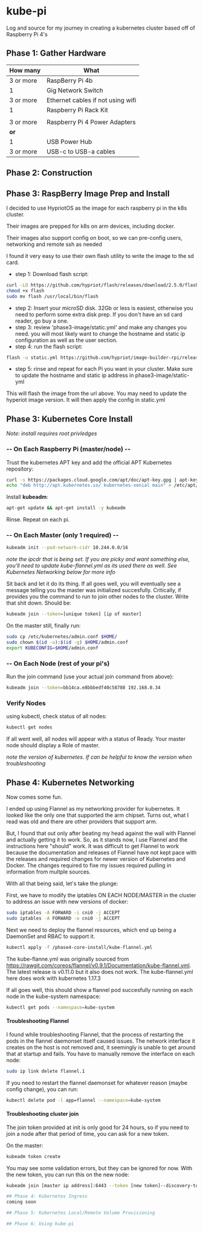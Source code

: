 # kube-pi
Log and source for my journey in creating a kubernetes cluster based off of Raspberry Pi 4's

## Phase 1: Gather Hardware
| How many  | What  |
|---|---|
| 3 or more  | RaspBerry Pi 4b  |
| 1  | Gig Network Switch  |
| 3 or more  | Ethernet cables if not using wifi  |
| 1 | Raspberry Pi Rack Kit
| | |
| 3 or more  | Raspberry Pi 4 Power Adapters  |
|  <b>or</b> |   |
| 1  | USB Power Hub  |
| 3 or more   |  USB-c to USB-a cables |

## Phase 2: Construction

## Phase 3: RaspBerry Image Prep and Install
I decided to use HypriotOS as the image for each raspberry pi in the k8s cluster.

Their images are prepped for k8s on arm devices, including docker.

Their images also support config on boot, so we can pre-config users, networking and remote ssh as needed

I found it very easy to use their own flash utility to write the image to the sd card.

- step 1: Download flash script:
```bash
curl -LO https://github.com/hypriot/flash/releases/download/2.5.0/flash
chmod +x flash
sudo mv flash /usr/local/bin/flash
```
- step 2: Insert your microSD disk. 32Gb or less is easiest, otherwise you need to perform some extra disk prep. If you don't have an sd card reader, go buy a one.
- step 3: review 'phase3-image/static.yml' and make any changes you need. you will most likely want to change the hostname and static ip configuration as well as the user section.
- step 4: run the flash script:
```bash
flash -u static.yml https://github.com/hypriot/image-builder-rpi/releases/download/v1.12.0/hypriotos-rpi-v1.12.0.img.zip
```
- step 5: rinse and repeat for each Pi you want in your cluster.  Make sure to update the hostname and static ip address in phase3-image/static-yml

This will flash the image from the url above.  You may need to update the hyperiot image version.  It will then apply the config in static.yml

## Phase 3: Kubernetes Core Install
<i>Note: install requires root privledges</i>

### -- On Each Raspberry Pi (master/node) --
Trust the kubernetes APT key and add the official APT Kubernetes repository:
```bash
curl -s https://packages.cloud.google.com/apt/doc/apt-key.gpg | apt-key add -
echo "deb http://apt.kubernetes.io/ kubernetes-xenial main" > /etc/apt/sources.list.d/kubernetes.list
```
Install <b>kubeadm</b>:
```bash
apt-get update && apt-get install -y kubeadm
```

Rinse. Repeat on each pi.

### -- On Each Master (only 1 required) --
```bash
kubeadm init --pod-network-cidr 10.244.0.0/16
```
<i>note the ipcdr that is being set. If you are picky and want something else, you'll need to update kube-flannel.yml as its used there as well.  See Kubernetes Networking below for more info</i>

Sit back and let it do its thing.  If all goes well, you will eventually see a message telling you the master was initialized succesfully.  Critically, if provides you the command to run to join other nodes to the cluster.  Write that shit down.  Should be:
```bash
kubeadm join --token=[unique token] [ip of master]
```

On the master still, finally run:
```bash
sudo cp /etc/kubernetes/admin.conf $HOME/
sudo chown $(id -u):$(id -g) $HOME/admin.conf
export KUBECONFIG=$HOME/admin.conf
```

### -- On Each Node (rest of your pi's)
Run the join command (use your actual join command from above):
```bash
kubeadm join --token=bb14ca.e8bbbedf40c58788 192.168.0.34
```
### Verify Nodes
using kubectl, check status of all nodes:
```bash
kubectl get nodes
```
If all went well, all nodes will appear with a status of Ready.  Your master node should display a Role of master.  

<i>note the version of kubernetes.  If can be helpful to know the version when troubleshooting</i>

## Phase 4: Kubernetes Networking
Now comes some fun.  

I ended up using Flannel as my networking provider for kubernetes. It looked like the only one that supported the arm chipset.  Turns out, what I read was old and there are other providers that support arm.  

But, I found that out only after beating my head against the wall with Flannel and actually getting it to work.  So, as it stands now, I use Flannel and the instructions here "should" work.  It was difficult to get Flannel to work because the documentation and releases of Flannel have not kept pace with the releases and required changes for newer version of Kubernetes and Docker. The changes required to fixe my issues required pulling in information from multple sources.

With all that being said, let's take the plunge:

First, we have to modify the iptables ON EACH NODE/MASTER in the cluster to address an issue with new versions of docker:
```bash
sudo iptables -A FORWARD -i cni0 -j ACCEPT
sudo iptables -A FORWARD -o cni0 -j ACCEPT
```
Next we need to deploy the flannel resources, which end up being a DaemonSet and RBAC to support it.
```bash
kubectl apply -f /phase4-core-install/kube-flannel.yml
```
The kube-flanne.yml was originally sourced from https://rawgit.com/coreos/flannel/v0.9.1/Documentation/kube-flannel.yml.  The latest release is v0.11.0 but it also does not work.  The kube-flannel.yml here does work with kubernetes 1.17.3

If all goes well, this should show a flannel pod succesfully running on each node in the kube-system namespace:
```bash
kubectl get pods --namespace=kube-system
```

#### Troubleshooting Flannel
I found while troubleshooting Flannel, that the process of restarting the pods in the flannel daemonset itself caused issues.  The network interface it creates on the host is not removed and, it seemingly is unable to get around that at startup and fails.  You have to manually remove the interface on each node:
```bash
sudo ip link delete flannel.1
```

If you need to restart the flannel daemonset for whatever reason (maybe config change), you can run:
```bash
kubectl delete pod -l app=flannel --namespace=kube-system
```

#### Troubleshooting cluster join
The join token provided at init is only good for 24 hours, so if you need to join a node after that period of time, you can ask for a new token.

On the master:
```bash
kubeadm token create
```

You may see some validation errors, but they can be ignored for now. With the new token, you can run this on the new node:
```bash
kubeadm join [master ip address]:6443 --token [new token]--discovery-token-unsafe-skip-ca-verification

## Phase 4: Kubernetes Ingress
coming soon

## Phase 5: Kubernetes Local/Remote Volume Provisioning

## Phase 6: Using kube-pi